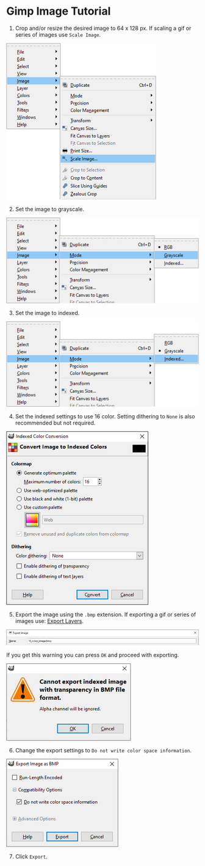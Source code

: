 # Gimp Image Tutorial

1. Crop and/or resize the desired image to 64 x 128 px. If scaling a gif or series of images use `Scale Image`.

![](scale_image.png)

2. Set the image to grayscale.

![](grayscale.png)

3. Set the image to indexed.

![](indexed.png)

4. Set the indexed settings to use 16 color. Setting dithering to `None` is also recommended but not required.

![](indexed_settings.png)

5. Export the image using the `.bmp` extension. If exporting a gif or series of images use: [Export Layers](https://khalim19.github.io/gimp-plugin-export-layers/).

![](export.png)

If you get this warning you can press `OK` and proceed with exporting.

![](export_warning.png)

6. Change the export settings to `Do not write color space information`.

![](export_settings.png)

7. Click `Export`.
